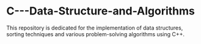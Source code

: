 # C---Data-Structure-and-Algorithms
This repository is dedicated for the implementation of data structures, sorting techniques and various problem-solving algorithms using C++.
